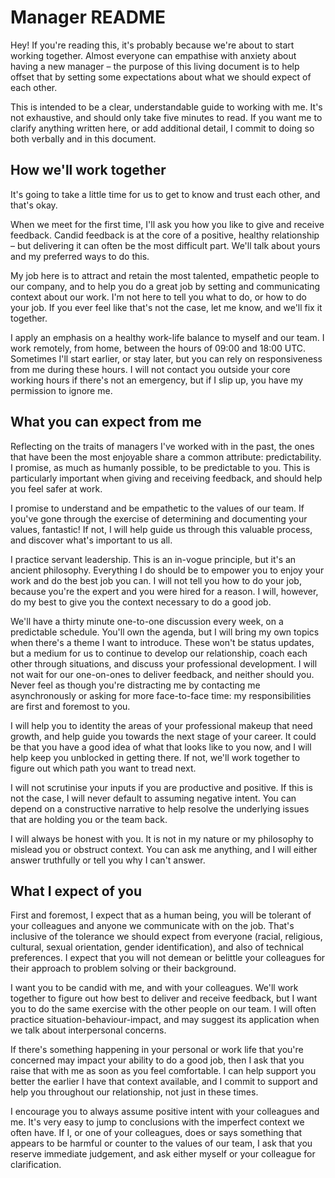 # Manager README

Hey! If you're reading this, it's probably because we're about to start working together. Almost everyone can empathise with anxiety about having a new manager – the purpose of this living document is to help offset that by setting some expectations about what we should expect of each other.

This is intended to be a clear, understandable guide to working with me. It's not exhaustive, and should only take five minutes to read. If you want me to clarify anything written here, or add additional detail, I commit to doing so both verbally and in this document.

## How we'll work together

It's going to take a little time for us to get to know and trust each other, and that's okay.

When we meet for the first time, I'll ask you how you like to give and receive feedback. Candid feedback is at the core of a positive, healthy relationship – but delivering it can often be the most difficult part. We'll talk about yours and my preferred ways to do this.

My job here is to attract and retain the most talented, empathetic people to our company, and to help you do a great job by setting and communicating context about our work. I'm not here to tell you what to do, or how to do your job. If you ever feel like that's not the case, let me know, and we'll fix it together.

I apply an emphasis on a healthy work-life balance to myself and our team. I work remotely, from home, between the hours of 09:00 and 18:00 UTC. Sometimes I'll start earlier, or stay later, but you can rely on responsiveness from me during these hours. I will not contact you outside your core working hours if there's not an emergency, but if I slip up, you have my permission to ignore me.

## What you can expect from me

Reflecting on the traits of managers I've worked with in the past, the ones that have been the most enjoyable share a common attribute: predictability. I promise, as much as humanly possible, to be predictable to you. This is particularly important when giving and receiving feedback, and should help you feel safer at work.

I promise to understand and be empathetic to the values of our team. If you've gone through the exercise of determining and documenting your values, fantastic! If not, I will help guide us through this valuable process, and discover what's important to us all.

I practice servant leadership. This is an in-vogue principle, but it's an ancient philosophy. Everything I do should be to empower you to enjoy your work and do the best job you can. I will not tell you how to do your job, because you're the expert and you were hired for a reason. I will, however, do my best to give you the context necessary to do a good job.

We'll have a thirty minute one-to-one discussion every week, on a predictable schedule. You'll own the agenda, but I will bring my own topics when there's a theme I want to introduce. These won't be status updates, but a medium for us to continue to develop our relationship, coach each other through situations, and discuss your professional development. I will not wait for our one-on-ones to deliver feedback, and neither should you. Never feel as though you're distracting me by contacting me asynchronously or asking for more face-to-face time: my responsibilities are first and foremost to you.

I will help you to identity the areas of your professional makeup that need growth, and help guide you towards the next stage of your career. It could be that you have a good idea of what that looks like to you now, and I will help keep you unblocked in getting there. If not, we'll work together to figure out which path you want to tread next.

I will not scrutinise your inputs if you are productive and positive. If this is not the case, I will never default to assuming negative intent. You can depend on a constructive narrative to help resolve the underlying issues that are holding you or the team back.

I will always be honest with you. It is not in my nature or my philosophy to mislead you or obstruct context. You can ask me anything, and I will either answer truthfully or tell you why I can't answer.

## What I expect of you

First and foremost, I expect that as a human being, you will be tolerant of your colleagues and anyone we communicate with on the job. That's inclusive of the tolerance we should expect from everyone (racial, religious, cultural, sexual orientation, gender identification), and also of technical preferences. I expect that you will not demean or belittle your colleagues for their approach to problem solving or their background.

I want you to be candid with me, and with your colleagues. We'll work together to figure out how best to deliver and receive feedback, but I want you to do the same exercise with the other people on our team. I will often practice situation-behaviour-impact, and may suggest its application when we talk about interpersonal concerns.

If there's something happening in your personal or work life that you're concerned may impact your ability to do a good job, then I ask that you raise that with me as soon as you feel comfortable. I can help support you better the earlier I have that context available, and I commit to support and help you throughout our relationship, not just in these times.

I encourage you to always assume positive intent with your colleagues and me. It's very easy to jump to conclusions with the imperfect context we often have. If I, or one of your colleagues, does or says something that appears to be harmful or counter to the values of our team, I ask that you reserve immediate judgement, and ask either myself or your colleague for clarification.